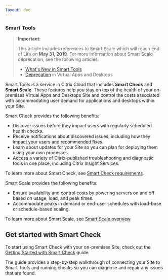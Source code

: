 ```yaml
---
layout: doc
---
```


### Smart Tools

> **Important:**
>
> This article includes references to Smart Scale which will reach End of Life on **May 31, 2019**. For more information about Smart Scale deprecation, see the following articles:
>
> *  [What's New in Smart Tools](https://docs.citrix.com/en-us/smart-tools/whats-new.html)
> *  [Deprecation](https://docs.citrix.com/en-us/citrix-virtual-apps-desktops/whats-new/removed-features.html) in Virtual Apps and Desktops

Smart Tools is a service in Citrix Cloud that includes **Smart Check** and **Smart Scale**. These features help you stay on top of the health of your on-premises Virtual Apps and Desktops Site and control the costs associated with accommodating user demand for applications and desktops within your Site.

Smart Check provides the following benefits:

*  Discover issues before they impact users with regularly scheduled health checks.
*  Receive notifications about discovered issues, including how they impact your users and recommended fixes.
*  Learn about updates for your Site so you can plan for deploying them using your own processes.
*  Access a variety of Citrix-published troubleshooting and diagnostic tools in one place, including Citrix Insight Services.

To learn more about Smart Check, see [Smart Check requirements](/en-us/smart-tools/system-requirements/check-requirements.html).

Smart Scale provides the following benefits:

*  Ensure availability and control costs by powering servers on and off based on usage, load, and peak times.
*  Accommodate peaks in demand or end-user schedules with load-base or schedule-based scaling.

To learn more about Smart Scale, see [Smart Scale overview](/en-us/smart-tools/scale/about-scale.html)

## Get started with Smart Check

To start using Smart Check with your on-premises Site, check out the [Getting Started with Smart Check](/en-us/smart-tools/get-started/quick-start.html) guide.

The guide provides a step-by-step walkthrough of connecting your Site to Smart Tools and running checks so you can diagnose and repair any issues that are found.
